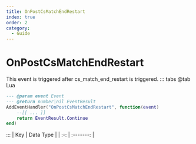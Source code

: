 ```yaml
---
title: OnPostCsMatchEndRestart
index: true
order: 2
category:
  - Guide
---
```


# OnPostCsMatchEndRestart
This event is triggered after cs_match_end_restart is triggered.
::: tabs
@tab Lua
```lua
--- @param event Event
--- @return number|nil EventResult
AddEventHandler("OnPostCsMatchEndRestart", function(event)
    --[[ ... ]]
    return EventResult.Continue
end)
```

:::
| Key | Data Type |
| :-: | :-------: |